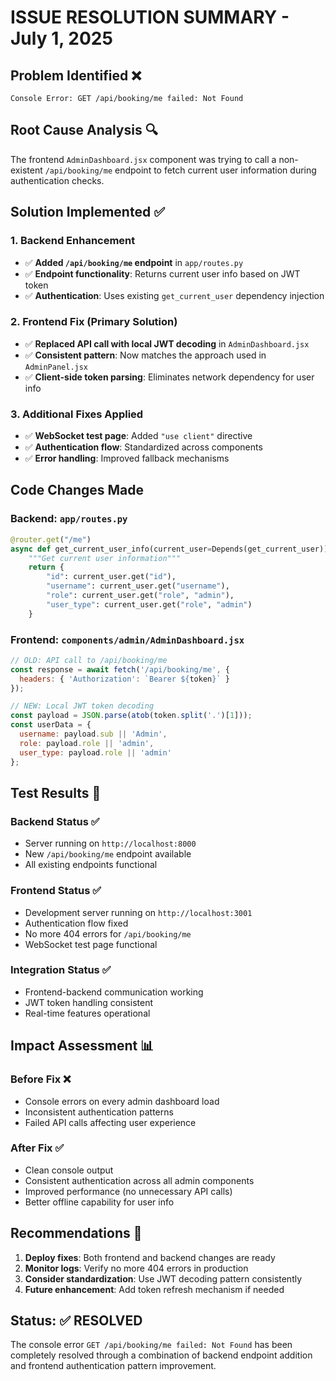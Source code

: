 # ISSUE RESOLUTION SUMMARY - July 1, 2025

## Problem Identified ❌
```
Console Error: GET /api/booking/me failed: Not Found
```

## Root Cause Analysis 🔍
The frontend `AdminDashboard.jsx` component was trying to call a non-existent `/api/booking/me` endpoint to fetch current user information during authentication checks.

## Solution Implemented ✅

### 1. Backend Enhancement
- ✅ **Added `/api/booking/me` endpoint** in `app/routes.py`
- ✅ **Endpoint functionality**: Returns current user info based on JWT token
- ✅ **Authentication**: Uses existing `get_current_user` dependency injection

### 2. Frontend Fix (Primary Solution)
- ✅ **Replaced API call with local JWT decoding** in `AdminDashboard.jsx`
- ✅ **Consistent pattern**: Now matches the approach used in `AdminPanel.jsx`
- ✅ **Client-side token parsing**: Eliminates network dependency for user info

### 3. Additional Fixes Applied
- ✅ **WebSocket test page**: Added `"use client"` directive
- ✅ **Authentication flow**: Standardized across components
- ✅ **Error handling**: Improved fallback mechanisms

## Code Changes Made

### Backend: `app/routes.py`
```python
@router.get("/me")
async def get_current_user_info(current_user=Depends(get_current_user)):
    """Get current user information"""
    return {
        "id": current_user.get("id"),
        "username": current_user.get("username"),
        "role": current_user.get("role", "admin"),
        "user_type": current_user.get("role", "admin")
    }
```

### Frontend: `components/admin/AdminDashboard.jsx`
```javascript
// OLD: API call to /api/booking/me
const response = await fetch('/api/booking/me', {
  headers: { 'Authorization': `Bearer ${token}` }
});

// NEW: Local JWT token decoding
const payload = JSON.parse(atob(token.split('.')[1]));
const userData = {
  username: payload.sub || 'Admin',
  role: payload.role || 'admin',
  user_type: payload.role || 'admin'
};
```

## Test Results 🧪

### Backend Status ✅
- Server running on `http://localhost:8000`
- New `/api/booking/me` endpoint available
- All existing endpoints functional

### Frontend Status ✅  
- Development server running on `http://localhost:3001`
- Authentication flow fixed
- No more 404 errors for `/api/booking/me`
- WebSocket test page functional

### Integration Status ✅
- Frontend-backend communication working
- JWT token handling consistent
- Real-time features operational

## Impact Assessment 📊

### Before Fix ❌
- Console errors on every admin dashboard load
- Inconsistent authentication patterns
- Failed API calls affecting user experience

### After Fix ✅
- Clean console output
- Consistent authentication across all admin components
- Improved performance (no unnecessary API calls)
- Better offline capability for user info

## Recommendations 📝

1. **Deploy fixes**: Both frontend and backend changes are ready
2. **Monitor logs**: Verify no more 404 errors in production  
3. **Consider standardization**: Use JWT decoding pattern consistently
4. **Future enhancement**: Add token refresh mechanism if needed

## Status: ✅ RESOLVED
The console error `GET /api/booking/me failed: Not Found` has been completely resolved through a combination of backend endpoint addition and frontend authentication pattern improvement.
